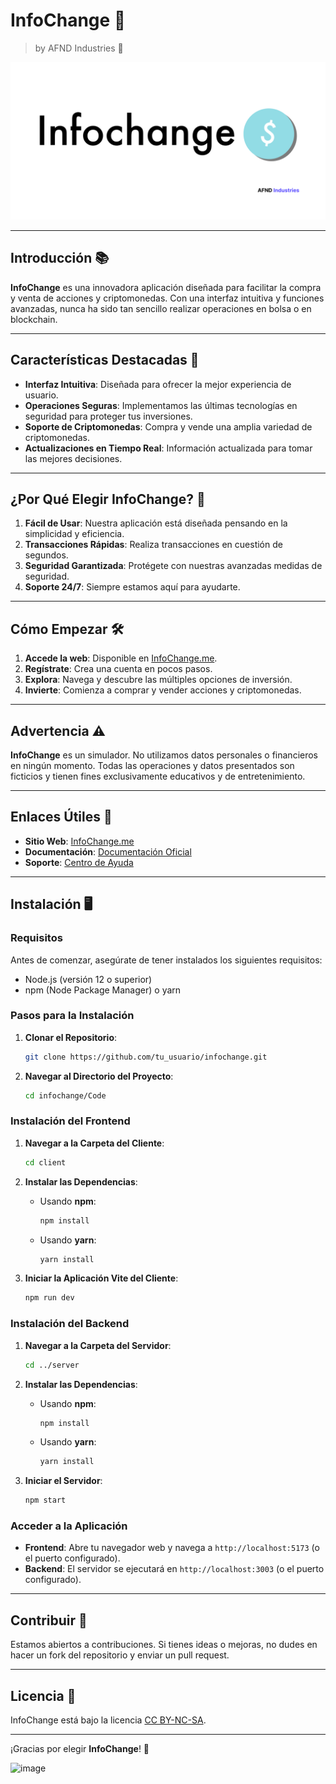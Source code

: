 # InfoChange 🚀

> by AFND Industries 🏢

![InfoChange Logo](./Design/banner/banner.png) 

---

## Introducción 📚

**InfoChange** es una innovadora aplicación diseñada para facilitar la compra y venta de acciones y criptomonedas. Con una interfaz intuitiva y funciones avanzadas, nunca ha sido tan sencillo realizar operaciones en bolsa o en blockchain.

---

## Características Destacadas 🌟

- **Interfaz Intuitiva**: Diseñada para ofrecer la mejor experiencia de usuario.
- **Operaciones Seguras**: Implementamos las últimas tecnologías en seguridad para proteger tus inversiones.
- **Soporte de Criptomonedas**: Compra y vende una amplia variedad de criptomonedas.
- **Actualizaciones en Tiempo Real**: Información actualizada para tomar las mejores decisiones.

<!-- ![App Screenshot](path/to/screenshot1.png) -->

---

## ¿Por Qué Elegir InfoChange? 🤔

1. **Fácil de Usar**: Nuestra aplicación está diseñada pensando en la simplicidad y eficiencia.
2. **Transacciones Rápidas**: Realiza transacciones en cuestión de segundos.
3. **Seguridad Garantizada**: Protégete con nuestras avanzadas medidas de seguridad.
4. **Soporte 24/7**: Siempre estamos aquí para ayudarte.

<!--![Features Image](path/to/features.png)--> 

---

## Cómo Empezar 🛠️

1. **Accede la web**: Disponible en [InfoChange.me](https://infochange.afndindustries.es).
2. **Regístrate**: Crea una cuenta en pocos pasos.
3. **Explora**: Navega y descubre las múltiples opciones de inversión.
4. **Invierte**: Comienza a comprar y vender acciones y criptomonedas.


---

## Advertencia ⚠️

**InfoChange** es un simulador. No utilizamos datos personales o financieros en ningún momento. Todas las operaciones y datos presentados son ficticios y tienen fines exclusivamente educativos y de entretenimiento.

---

## Enlaces Útiles 🔗

- **Sitio Web**: [InfoChange.me](https://infochange.afndindustries.es)
- **Documentación**: [Documentación Oficial](https://icb.afndindustries.es/terms)
- **Soporte**: [Centro de Ayuda](https://infochange.afndindustries.es/support)

---

## Instalación 🖥️

### Requisitos

Antes de comenzar, asegúrate de tener instalados los siguientes requisitos:

- Node.js (versión 12 o superior)
- npm (Node Package Manager) o yarn

### Pasos para la Instalación

1. **Clonar el Repositorio**:
    ```bash
    git clone https://github.com/tu_usuario/infochange.git
    ```

2. **Navegar al Directorio del Proyecto**:
    ```bash
    cd infochange/Code
    ```

### Instalación del Frontend

1. **Navegar a la Carpeta del Cliente**:
    ```bash
    cd client
    ```

2. **Instalar las Dependencias**:
    - Usando **npm**:
      ```bash
      npm install
      ```
    - Usando **yarn**:
      ```bash
      yarn install
      ```

3. **Iniciar la Aplicación Vite del Cliente**:
    ```bash
    npm run dev
    ```

### Instalación del Backend

1. **Navegar a la Carpeta del Servidor**:
    ```bash
    cd ../server
    ```

2. **Instalar las Dependencias**:
    - Usando **npm**:
      ```bash
      npm install
      ```
    - Usando **yarn**:
      ```bash
      yarn install
      ```

3. **Iniciar el Servidor**:
    ```bash
    npm start
    ```

### Acceder a la Aplicación

- **Frontend**: Abre tu navegador web y navega a `http://localhost:5173` (o el puerto configurado).
- **Backend**: El servidor se ejecutará en `http://localhost:3003` (o el puerto configurado).

---



## Contribuir 🤝

Estamos abiertos a contribuciones. Si tienes ideas o mejoras, no dudes en hacer un fork del repositorio y enviar un pull request.

---

## Licencia 📜

InfoChange está bajo la licencia [CC BY-NC-SA](https://creativecommons.org/licenses/by-nc-sa/4.0/).

---

¡Gracias por elegir **InfoChange**! 🙏

![image](https://github.com/AFND-Industries/InfoChange/assets/70489950/dd9776ef-4b82-4662-aa08-0c004b27eb4a)
